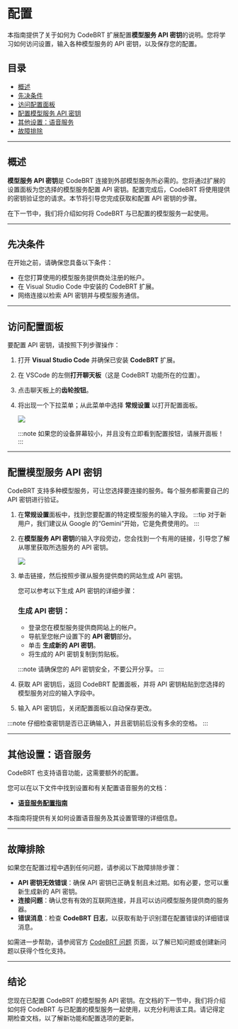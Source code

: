# 配置

本指南提供了关于如何为 CodeBRT 扩展配置**模型服务 API 密钥**的说明。您将学习如何访问设置，输入各种模型服务的 API 密钥，以及保存您的配置。

## 目录
- [概述](#概述)
- [先决条件](#先决条件)
- [访问配置面板](#访问配置面板)
- [配置模型服务 API 密钥](#配置模型服务-api-密钥)
- [其他设置：语音服务](#其他设置语音服务)
- [故障排除](#故障排除)

---

## 概述

**模型服务 API 密钥**是 CodeBRT 连接到外部模型服务所必需的。您将通过扩展的设置面板为您选择的模型服务配置 API 密钥。配置完成后，CodeBRT 将使用提供的密钥验证您的请求。本节将引导您完成获取和配置 API 密钥的步骤。

在下一节中，我们将介绍如何将 CodeBRT 与已配置的模型服务一起使用。

---

## 先决条件

在开始之前，请确保您具备以下条件：
- 在您打算使用的模型服务提供商处注册的帐户。
- 在 Visual Studio Code 中安装的 CodeBRT 扩展。
- 网络连接以检索 API 密钥并与模型服务通信。

---

## 访问配置面板

要配置 API 密钥，请按照下列步骤操作：

1. 打开 **Visual Studio Code** 并确保已安装 **CodeBRT** 扩展。

2. 在 VSCode 的左侧**打开聊天板**（这是 CodeBRT 功能所在的位置）。

3. 点击聊天板上的**齿轮按钮**。
4. 将出现一个下拉菜单；从此菜单中选择 **常规设置** 以打开配置面板。

   ![](/img/getting-started/configuration/settings-dropdown.png)

   :::note
   如果您的设备屏幕较小，并且没有立即看到配置按钮，请展开面板！
   :::

---

## 配置模型服务 API 密钥

CodeBRT 支持多种模型服务，可让您选择要连接的服务。每个服务都需要自己的 API 密钥进行验证。

1. 在**常规设置**面板中，找到您要配置的特定模型服务的输入字段。
   :::tip
   对于新用户，我们建议从 Google 的“Gemini”开始，它是免费使用的。
   :::

2. 在**模型服务 API 密钥**的输入字段旁边，您会找到一个有用的链接，引导您了解从哪里获取所选服务的 API 密钥。

   ![](/img/getting-started/configuration/api-key-field-help-link.png)

3. 单击链接，然后按照步骤从服务提供商的网站生成 API 密钥。

   您可以参考以下生成 API 密钥的详细步骤：

   ### 生成 API 密钥：
   - 登录您在模型服务提供商网站上的帐户。
   - 导航至您帐户设置下的 **API 密钥**部分。
   - 单击 **生成新的 API 密钥**。
   - 将生成的 API 密钥复制到剪贴板。

   :::note
   请确保您的 API 密钥安全，不要公开分享。
   :::

4. 获取 API 密钥后，返回 CodeBRT 配置面板，并将 API 密钥粘贴到您选择的模型服务对应的输入字段中。

5. 输入 API 密钥后，关闭配置面板以自动保存更改。

:::note
仔细检查密钥是否已正确输入，并且密钥前后没有多余的空格。
:::

---

## 其他设置：语音服务

CodeBRT 也支持语音功能，这需要额外的配置。

您可以在以下文件中找到设置和有关配置语音服务的文档：
- **[语音服务配置指南](/docs/features/voice-service/configuration.md)**

本指南将提供有关如何设置语音服务及其设置管理的详细信息。

---

## 故障排除

如果您在配置过程中遇到任何问题，请参阅以下故障排除步骤：

- **API 密钥无效错误**：确保 API 密钥已正确复制且未过期。如有必要，您可以重新生成新的 API 密钥。
- **连接问题**：确认您有有效的互联网连接，并且可以访问模型服务提供商的服务器。
- **错误消息**：检查 **CodeBRT 日志**，以获取有助于识别潜在配置错误的详细错误消息。

如需进一步帮助，请参阅官方 [CodeBRT 问题](https://github.com/whats2000/CodeBRT/issues) 页面，以了解已知问题或创建新问题以获得个性化支持。

---

## 结论

您现在已配置 CodeBRT 的模型服务 API 密钥。在文档的下一节中，我们将介绍如何将 CodeBRT 与已配置的模型服务一起使用，以充分利用该工具。请记得定期检查文档，以了解新功能和配置选项的更新。
